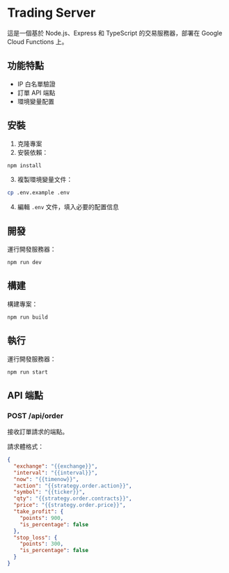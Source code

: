 # Trading Server

這是一個基於 Node.js、Express 和 TypeScript 的交易服務器，部署在 Google Cloud Functions 上。

## 功能特點

- IP 白名單驗證
- 訂單 API 端點
- 環境變量配置

## 安裝

1. 克隆專案
2. 安裝依賴：
```bash
npm install
```

3. 複製環境變量文件：
```bash
cp .env.example .env
```

4. 編輯 `.env` 文件，填入必要的配置信息

## 開發

運行開發服務器：
```bash
npm run dev
```

## 構建

構建專案：
```bash
npm run build
```

## 執行
運行開發服務器：
```bash
npm run start
```

## API 端點

### POST /api/order

接收訂單請求的端點。

請求體格式：
```json
{
  "exchange": "{{exchange}}",
  "interval": "{{interval}}",
  "now": "{{timenow}}",
  "action": "{{strategy.order.action}}",
  "symbol": "{{ticker}}",
  "qty": "{{strategy.order.contracts}}",
  "price": "{{strategy.order.price}}",
  "take_profit": {
    "points": 900,
    "is_percentage": false
  },
  "stop_loss": {
    "points": 300,
    "is_percentage": false
  }
}
```